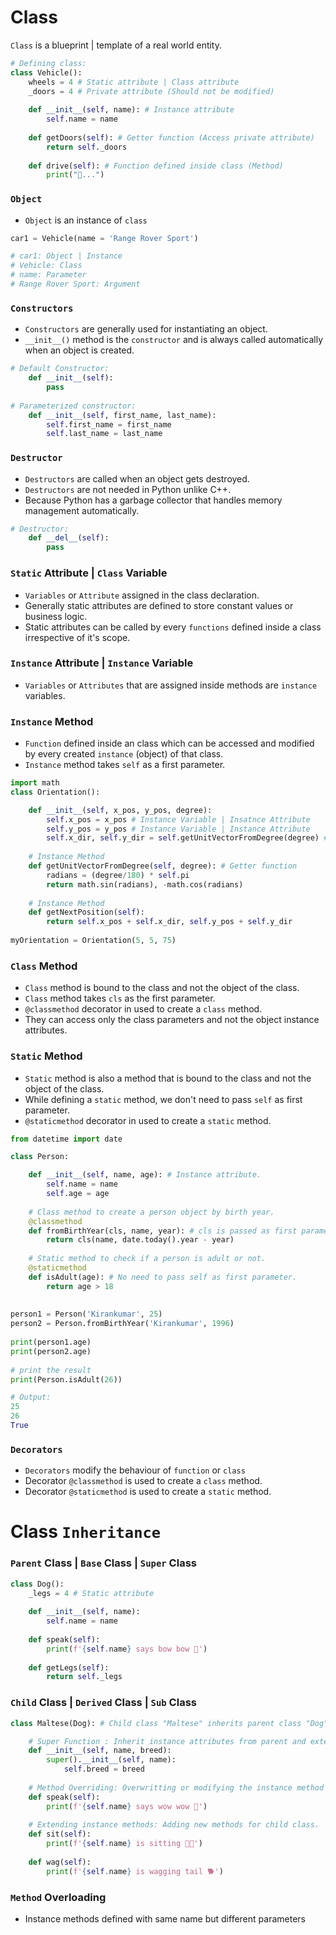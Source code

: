# Class

`Class` is a blueprint | template of a real world entity.

```python
# Defining class:
class Vehicle(): 
    wheels = 4 # Static attribute | Class attribute
    _doors = 4 # Private attribute (Should not be modified)
    
    def __init__(self, name): # Instance attribute
        self.name = name
        
    def getDoors(self): # Getter function (Access private attribute)
        return self._doors          
        
    def drive(self): # Function defined inside class (Method)
        print("🚗...")
```

### `Object`

- `Object` is an instance of `class`

```python
car1 = Vehicle(name = 'Range Rover Sport')

# car1: Object | Instance
# Vehicle: Class
# name: Parameter
# Range Rover Sport: Argument
```

### `Constructors`

- `Constructors` are generally used for instantiating an object.
- `__init__()` method is the `constructor` and is always called automatically when an object is created.

```python
# Default Constructor:
    def __init__(self):
        pass
    
# Parameterized constructor:
    def __init__(self, first_name, last_name):
        self.first_name = first_name
        self.last_name = last_name
```

### `Destructor`
- `Destructors` are called when an object gets destroyed.
- `Destructors` are not needed in Python unlike C++.
- Because Python has a garbage collector that handles memory management automatically. 

```python
# Destructor:
    def __del__(self):
        pass
```

### `Static` Attribute | `Class` Variable

- `Variables` or `Attribute` assigned in the class declaration.
- Generally static attributes are defined to store constant values or business logic.
- Static attributes can be called by every `functions` defined inside a class irrespective of it's scope.

### `Instance` Attribute | `Instance` Variable

- `Variables` or `Attributes` that are assigned inside methods are `instance` variables.

### `Instance` Method 

- `Function` defined inside an class which can be accessed and modified by every created `instance` (object) of that class.
- `Instance` method takes `self` as a first parameter.

```python
import math
class Orientation():

    def __init__(self, x_pos, y_pos, degree):
        self.x_pos = x_pos # Instance Variable | Insatnce Attribute
        self.y_pos = y_pos # Instance Variable | Instance Attribute
        self.x_dir, self.y_dir = self.getUnitVectorFromDegree(degree) # Direction vectors
        
    # Instance Method    
    def getUnitVectorFromDegree(self, degree): # Getter function
        radians = (degree/180) * self.pi
        return math.sin(radians), -math.cos(radians)
    
    # Instance Method
    def getNextPosition(self):
        return self.x_pos + self.x_dir, self.y_pos + self.y_dir
      
myOrientation = Orientation(5, 5, 75)      
```

### `Class` Method

- `Class` method is bound to the class and not the object of the class.
- `Class` method takes `cls` as the first parameter. 
- `@classmethod` decorator in used to create a `class` method.
- They can access only the class parameters and not the object instance attributes.

### `Static` Method

- `Static` method is also a method that is bound to the class and not the object of the class.
- While defining a `static` method, we don't need to pass `self` as first parameter.
- `@staticmethod` decorator in used to create a `static` method.


```python
from datetime import date

class Person: 

    def __init__(self, name, age): # Instance attribute.
        self.name = name
        self.age = age
 
    # Class method to create a person object by birth year.
    @classmethod
    def fromBirthYear(cls, name, year): # cls is passed as first parameter.
        return cls(name, date.today().year - year)
 
    # Static method to check if a person is adult or not.
    @staticmethod
    def isAdult(age): # No need to pass self as first parameter.
        return age > 18
 
 
person1 = Person('Kirankumar', 25)
person2 = Person.fromBirthYear('Kirankumar', 1996)
 
print(person1.age)
print(person2.age)
 
# print the result
print(Person.isAdult(26))

# Output:
25
26
True
```

### `Decorators`

- `Decorators` modify the behaviour of `function` or `class`
- Decorator `@classmethod` is used to create a `class` method. 
- Decorator `@staticmethod` is used to create a `static` method.

# Class `Inheritance`

### `Parent` Class | `Base` Class | `Super` Class

```python
class Dog():
    _legs = 4 # Static attribute
    
    def __init__(self, name):
        self.name = name
        
    def speak(self):
        print(f'{self.name} says bow bow 🐶')
        
    def getLegs(self):
        return self._legs
```            

### `Child` Class | `Derived` Class | `Sub` Class

```python
class Maltese(Dog): # Child class "Maltese" inherits parent class "Dog".

    # Super Function : Inherit instance attributes from parent and extend with new instance attributes. 
    def __init__(self, name, breed):
        super().__init__(self, name): 
            self.breed = breed        
    
    # Method Overriding: Overwritting or modifying the instance method inherited from parent class.
    def speak(self):
        print(f'{self.name} says wow wow 🐩')
    
    # Extending instance methods: Adding new methods for child class.
    def sit(self):
        print(f'{self.name} is sitting 🐕‍🦺')
        
    def wag(self):
        print(f'{self.name} is wagging tail 🐕')
```

### `Method` Overloading

- Instance methods defined with same name but different parameters
